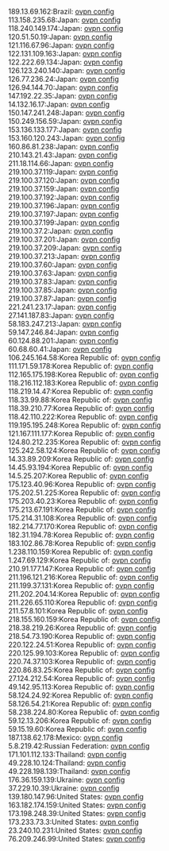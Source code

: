 189.13.69.162:Brazil: [ovpn config](vpn/189_13_69_162.ovpn)  
113.158.235.68:Japan: [ovpn config](vpn/113_158_235_68.ovpn)  
118.240.149.174:Japan: [ovpn config](vpn/118_240_149_174.ovpn)  
120.51.50.19:Japan: [ovpn config](vpn/120_51_50_19.ovpn)  
121.116.67.96:Japan: [ovpn config](vpn/121_116_67_96.ovpn)  
122.131.109.163:Japan: [ovpn config](vpn/122_131_109_163.ovpn)  
122.222.69.134:Japan: [ovpn config](vpn/122_222_69_134.ovpn)  
126.123.240.140:Japan: [ovpn config](vpn/126_123_240_140.ovpn)  
126.77.236.24:Japan: [ovpn config](vpn/126_77_236_24.ovpn)  
126.94.144.70:Japan: [ovpn config](vpn/126_94_144_70.ovpn)  
147.192.22.35:Japan: [ovpn config](vpn/147_192_22_35.ovpn)  
14.132.16.17:Japan: [ovpn config](vpn/14_132_16_17.ovpn)  
150.147.241.248:Japan: [ovpn config](vpn/150_147_241_248.ovpn)  
150.249.156.59:Japan: [ovpn config](vpn/150_249_156_59.ovpn)  
153.136.133.177:Japan: [ovpn config](vpn/153_136_133_177.ovpn)  
153.160.120.243:Japan: [ovpn config](vpn/153_160_120_243.ovpn)  
160.86.81.238:Japan: [ovpn config](vpn/160_86_81_238.ovpn)  
210.143.21.43:Japan: [ovpn config](vpn/210_143_21_43.ovpn)  
211.18.114.66:Japan: [ovpn config](vpn/211_18_114_66.ovpn)  
219.100.37.119:Japan: [ovpn config](vpn/219_100_37_119.ovpn)  
219.100.37.120:Japan: [ovpn config](vpn/219_100_37_120.ovpn)  
219.100.37.159:Japan: [ovpn config](vpn/219_100_37_159.ovpn)  
219.100.37.192:Japan: [ovpn config](vpn/219_100_37_192.ovpn)  
219.100.37.196:Japan: [ovpn config](vpn/219_100_37_196.ovpn)  
219.100.37.197:Japan: [ovpn config](vpn/219_100_37_197.ovpn)  
219.100.37.199:Japan: [ovpn config](vpn/219_100_37_199.ovpn)  
219.100.37.2:Japan: [ovpn config](vpn/219_100_37_2.ovpn)  
219.100.37.201:Japan: [ovpn config](vpn/219_100_37_201.ovpn)  
219.100.37.209:Japan: [ovpn config](vpn/219_100_37_209.ovpn)  
219.100.37.213:Japan: [ovpn config](vpn/219_100_37_213.ovpn)  
219.100.37.60:Japan: [ovpn config](vpn/219_100_37_60.ovpn)  
219.100.37.63:Japan: [ovpn config](vpn/219_100_37_63.ovpn)  
219.100.37.83:Japan: [ovpn config](vpn/219_100_37_83.ovpn)  
219.100.37.85:Japan: [ovpn config](vpn/219_100_37_85.ovpn)  
219.100.37.87:Japan: [ovpn config](vpn/219_100_37_87.ovpn)  
221.241.23.17:Japan: [ovpn config](vpn/221_241_23_17.ovpn)  
27.141.187.83:Japan: [ovpn config](vpn/27_141_187_83.ovpn)  
58.183.247.213:Japan: [ovpn config](vpn/58_183_247_213.ovpn)  
59.147.246.84:Japan: [ovpn config](vpn/59_147_246_84.ovpn)  
60.124.88.201:Japan: [ovpn config](vpn/60_124_88_201.ovpn)  
60.68.60.41:Japan: [ovpn config](vpn/60_68_60_41.ovpn)  
106.245.164.58:Korea Republic of: [ovpn config](vpn/106_245_164_58.ovpn)  
111.171.59.178:Korea Republic of: [ovpn config](vpn/111_171_59_178.ovpn)  
112.165.175.198:Korea Republic of: [ovpn config](vpn/112_165_175_198.ovpn)  
118.216.112.183:Korea Republic of: [ovpn config](vpn/118_216_112_183.ovpn)  
118.219.14.47:Korea Republic of: [ovpn config](vpn/118_219_14_47.ovpn)  
118.33.99.88:Korea Republic of: [ovpn config](vpn/118_33_99_88.ovpn)  
118.39.210.77:Korea Republic of: [ovpn config](vpn/118_39_210_77.ovpn)  
118.42.110.222:Korea Republic of: [ovpn config](vpn/118_42_110_222.ovpn)  
119.195.195.248:Korea Republic of: [ovpn config](vpn/119_195_195_248.ovpn)  
121.167.111.177:Korea Republic of: [ovpn config](vpn/121_167_111_177.ovpn)  
124.80.212.235:Korea Republic of: [ovpn config](vpn/124_80_212_235.ovpn)  
125.242.58.124:Korea Republic of: [ovpn config](vpn/125_242_58_124.ovpn)  
14.33.89.209:Korea Republic of: [ovpn config](vpn/14_33_89_209.ovpn)  
14.45.93.194:Korea Republic of: [ovpn config](vpn/14_45_93_194.ovpn)  
14.5.25.207:Korea Republic of: [ovpn config](vpn/14_5_25_207.ovpn)  
175.123.40.96:Korea Republic of: [ovpn config](vpn/175_123_40_96.ovpn)  
175.202.51.225:Korea Republic of: [ovpn config](vpn/175_202_51_225.ovpn)  
175.203.40.23:Korea Republic of: [ovpn config](vpn/175_203_40_23.ovpn)  
175.213.67.191:Korea Republic of: [ovpn config](vpn/175_213_67_191.ovpn)  
175.214.31.108:Korea Republic of: [ovpn config](vpn/175_214_31_108.ovpn)  
182.214.77.170:Korea Republic of: [ovpn config](vpn/182_214_77_170.ovpn)  
182.31.194.78:Korea Republic of: [ovpn config](vpn/182_31_194_78.ovpn)  
183.102.86.78:Korea Republic of: [ovpn config](vpn/183_102_86_78.ovpn)  
1.238.110.159:Korea Republic of: [ovpn config](vpn/1_238_110_159.ovpn)  
1.247.69.129:Korea Republic of: [ovpn config](vpn/1_247_69_129.ovpn)  
210.91.177.147:Korea Republic of: [ovpn config](vpn/210_91_177_147.ovpn)  
211.196.121.216:Korea Republic of: [ovpn config](vpn/211_196_121_216.ovpn)  
211.199.37.131:Korea Republic of: [ovpn config](vpn/211_199_37_131.ovpn)  
211.202.204.14:Korea Republic of: [ovpn config](vpn/211_202_204_14.ovpn)  
211.226.65.110:Korea Republic of: [ovpn config](vpn/211_226_65_110.ovpn)  
211.57.8.101:Korea Republic of: [ovpn config](vpn/211_57_8_101.ovpn)  
218.155.160.159:Korea Republic of: [ovpn config](vpn/218_155_160_159.ovpn)  
218.38.219.26:Korea Republic of: [ovpn config](vpn/218_38_219_26.ovpn)  
218.54.73.190:Korea Republic of: [ovpn config](vpn/218_54_73_190.ovpn)  
220.122.24.51:Korea Republic of: [ovpn config](vpn/220_122_24_51.ovpn)  
220.125.99.103:Korea Republic of: [ovpn config](vpn/220_125_99_103.ovpn)  
220.74.37.103:Korea Republic of: [ovpn config](vpn/220_74_37_103.ovpn)  
220.86.83.25:Korea Republic of: [ovpn config](vpn/220_86_83_25.ovpn)  
27.124.212.54:Korea Republic of: [ovpn config](vpn/27_124_212_54.ovpn)  
49.142.95.113:Korea Republic of: [ovpn config](vpn/49_142_95_113.ovpn)  
58.124.24.92:Korea Republic of: [ovpn config](vpn/58_124_24_92.ovpn)  
58.126.54.21:Korea Republic of: [ovpn config](vpn/58_126_54_21.ovpn)  
58.238.224.80:Korea Republic of: [ovpn config](vpn/58_238_224_80.ovpn)  
59.12.13.206:Korea Republic of: [ovpn config](vpn/59_12_13_206.ovpn)  
59.15.19.60:Korea Republic of: [ovpn config](vpn/59_15_19_60.ovpn)  
187.138.62.178:Mexico: [ovpn config](vpn/187_138_62_178.ovpn)  
5.8.219.42:Russian Federation: [ovpn config](vpn/5_8_219_42.ovpn)  
171.101.112.133:Thailand: [ovpn config](vpn/171_101_112_133.ovpn)  
49.228.10.124:Thailand: [ovpn config](vpn/49_228_10_124.ovpn)  
49.228.198.139:Thailand: [ovpn config](vpn/49_228_198_139.ovpn)  
176.36.159.139:Ukraine: [ovpn config](vpn/176_36_159_139.ovpn)  
37.229.10.39:Ukraine: [ovpn config](vpn/37_229_10_39.ovpn)  
139.180.147.96:United States: [ovpn config](vpn/139_180_147_96.ovpn)  
163.182.174.159:United States: [ovpn config](vpn/163_182_174_159.ovpn)  
173.198.248.39:United States: [ovpn config](vpn/173_198_248_39.ovpn)  
173.233.73.3:United States: [ovpn config](vpn/173_233_73_3.ovpn)  
23.240.10.231:United States: [ovpn config](vpn/23_240_10_231.ovpn)  
76.209.246.99:United States: [ovpn config](vpn/76_209_246_99.ovpn)  
